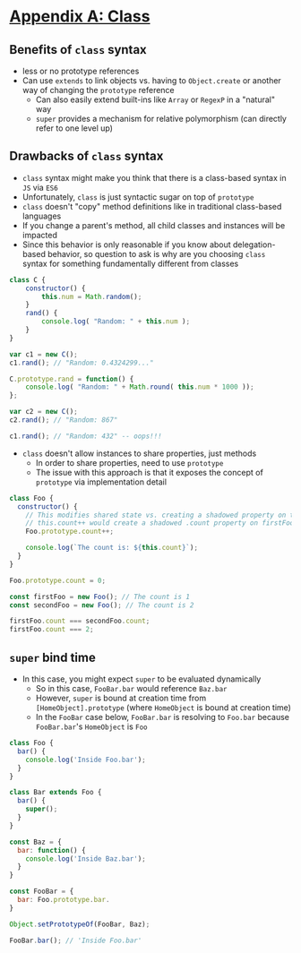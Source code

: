 # [Appendix A: Class](https://github.com/getify/You-Dont-Know-JS/blob/master/this%20&%20object%20prototypes/apA.md)

## Benefits of `class` syntax

* less or no prototype references
* Can use `extends` to link objects vs. having to `Object.create` or another way of changing the `prototype` reference
  * Can also easily extend built-ins like `Array` or `RegexP` in a "natural" way
  * `super` provides a mechanism for relative polymorphism (can directly refer to one level up)

## Drawbacks of `class` syntax

* `class` syntax might make you think that there is a class-based syntax in `JS` via `ES6`
* Unfortunately, `class` is just syntactic sugar on top of `prototype`
* `class` doesn't "copy" method definitions like in traditional class-based languages
* If you change a parent's method, all child classes and instances will be impacted
* Since this behavior is only reasonable if you know about delegation-based behavior, so question to ask is why are you choosing `class` syntax for something fundamentally different from classes

```javascript
class C {
	constructor() {
		this.num = Math.random();
	}
	rand() {
		console.log( "Random: " + this.num );
	}
}

var c1 = new C();
c1.rand(); // "Random: 0.4324299..."

C.prototype.rand = function() {
	console.log( "Random: " + Math.round( this.num * 1000 ));
};

var c2 = new C();
c2.rand(); // "Random: 867"

c1.rand(); // "Random: 432" -- oops!!!
```

* `class` doesn't allow instances to share properties, just methods
  * In order to share properties, need to use `prototype`
  * The issue with this approach is that it exposes the concept of `prototype` via implementation detail

```javascript
class Foo {
  constructor() {
    // This modifies shared state vs. creating a shadowed property on the instance
    // this.count++ would create a shadowed .count property on firstFoo and secondFoo objects
    Foo.prototype.count++;

    console.log(`The count is: ${this.count}`);
  }
}

Foo.prototype.count = 0;

const firstFoo = new Foo(); // The count is 1
const secondFoo = new Foo(); // The count is 2

firstFoo.count === secondFoo.count;
firstFoo.count === 2;
```

## `super` bind time

* In this case, you might expect `super` to be evaluated dynamically
  * So in this case, `FooBar.bar` would reference `Baz.bar`
  * However, `super` is bound at creation time from `[HomeObject].prototype` (where `HomeObject` is bound at creation time)
  * In the `FooBar` case below, `FooBar.bar` is resolving to `Foo.bar` because `FooBar.bar`'s `HomeObject` is `Foo`

```javascript
class Foo {
  bar() {
    console.log('Inside Foo.bar');
  }
}

class Bar extends Foo {
  bar() {
    super();
  }
}

const Baz = {
  bar: function() {
    console.log('Inside Baz.bar');
  }
}

const FooBar = {
  bar: Foo.prototype.bar.
}

Object.setPrototypeOf(FooBar, Baz);

FooBar.bar(); // 'Inside Foo.bar'
```
